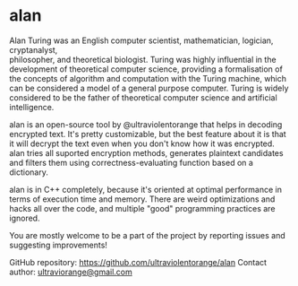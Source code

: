 # alan 

Alan Turing was an English computer scientist, mathematician, logician, cryptanalyst, <br>
philosopher, and theoretical biologist.
Turing was highly influential in the development of theoretical computer science, 
providing a formalisation of the concepts of algorithm and computation with the Turing
machine, which can be considered a model of a general purpose computer. Turing is widely 
considered to be the father of theoretical computer science and artificial intelligence.

alan is an open-source tool by @ultraviolentorange that helps in decoding encrypted text.
It's pretty customizable, but the best feature about it is that it will decrypt the text 
even when you don't know how it was encrypted.
alan tries all suported encryption methods, generates plaintext candidates and filters 
them using correctness-evaluating function based on a dictionary.

alan is in C++ completely, because it's oriented at optimal performance in terms of 
execution time and memory. There are weird optimizations and hacks all over the code, 
and multiple "good" programming practices are ignored.

You are mostly welcome to be a part of the project by reporting issues and suggesting
improvements! 

GitHub repository: https://github.com/ultraviolentorange/alan
Contact author:    ultraviorange@gmail.com
